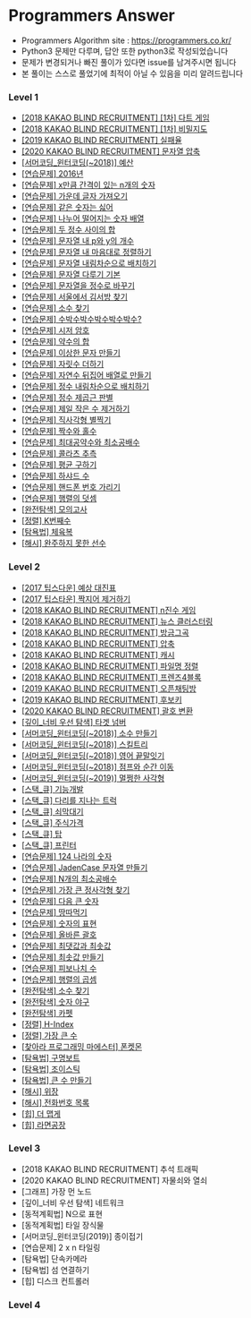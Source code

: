 # Programmers Answer
- Programmers Algorithm site : <https://programmers.co.kr/>
- Python3 문제만 다루며, 답안 또한 python3로 작성되었습니다
- 문제가 변경되거나 빠진 풀이가 있다면 issue를 남겨주시면 됩니다
- 본 풀이는 스스로 풀었기에 최적이 아닐 수 있음을 미리 알려드립니다

### Level 1
- [[2018 KAKAO BLIND RECRUITMENT] [1차] 다트 게임](https://github.com/Jasonlee1995/Programmers_answer/blob/master/Level_1/%5B2018%20KAKAO%20BLIND%20RECRUITMENT%5D%20%5B1%EC%B0%A8%5D%20%EB%8B%A4%ED%8A%B8%20%EA%B2%8C%EC%9E%84.ipynb)
- [[2018 KAKAO BLIND RECRUITMENT] [1차] 비밀지도](https://github.com/Jasonlee1995/Programmers_answer/blob/master/Level_1/%5B2018%20KAKAO%20BLIND%20RECRUITMENT%5D%20%5B1%EC%B0%A8%5D%20%EB%B9%84%EB%B0%80%EC%A7%80%EB%8F%84.ipynb)
- [[2019 KAKAO BLIND RECRUITMENT] 실패율](https://github.com/Jasonlee1995/Programmers_answer/blob/master/Level_1/%5B2019%20KAKAO%20BLIND%20RECRUITMENT%5D%20%EC%8B%A4%ED%8C%A8%EC%9C%A8.ipynb)
- [[2020 KAKAO BLIND RECRUITMENT] 문자열 압축](https://github.com/Jasonlee1995/Programmers_answer/blob/master/Level_1/%5B2020%20KAKAO%20BLIND%20RECRUITMENT%5D%20%EB%AC%B8%EC%9E%90%EC%97%B4%20%EC%95%95%EC%B6%95.ipynb)
- [[서머코딩_윈터코딩(~2018)] 예산](https://github.com/Jasonlee1995/Programmers_answer/blob/master/Level_1/%5B%EC%84%9C%EB%A8%B8%EC%BD%94%EB%94%A9_%EC%9C%88%ED%84%B0%EC%BD%94%EB%94%A9(~2018)%5D%20%EC%98%88%EC%82%B0.ipynb)
- [[연습문제] 2016년](https://github.com/Jasonlee1995/Programmers_answer/blob/master/Level_1/%5B%EC%97%B0%EC%8A%B5%EB%AC%B8%EC%A0%9C%5D%202016%EB%85%84.ipynb)
- [[연습문제] x만큼 간격이 있는 n개의 숫자](https://github.com/Jasonlee1995/Programmers_answer/blob/master/Level_1/%5B%EC%97%B0%EC%8A%B5%EB%AC%B8%EC%A0%9C%5D%20x%EB%A7%8C%ED%81%BC%20%EA%B0%84%EA%B2%A9%EC%9D%B4%20%EC%9E%88%EB%8A%94%20n%EA%B0%9C%EC%9D%98%20%EC%88%AB%EC%9E%90.ipynb)
- [[연습문제] 가운데 글자 가져오기](https://github.com/Jasonlee1995/Programmers_answer/blob/master/Level_1/%5B%EC%97%B0%EC%8A%B5%EB%AC%B8%EC%A0%9C%5D%20%EA%B0%80%EC%9A%B4%EB%8D%B0%20%EA%B8%80%EC%9E%90%20%EA%B0%80%EC%A0%B8%EC%98%A4%EA%B8%B0.ipynb)
- [[연습문제] 같은 숫자는 싫어](https://github.com/Jasonlee1995/Programmers_answer/blob/master/Level_1/%5B%EC%97%B0%EC%8A%B5%EB%AC%B8%EC%A0%9C%5D%20%EA%B0%99%EC%9D%80%20%EC%88%AB%EC%9E%90%EB%8A%94%20%EC%8B%AB%EC%96%B4.ipynb)
- [[연습문제] 나누어 떨어지는 숫자 배열](https://github.com/Jasonlee1995/Programmers_answer/blob/master/Level_1/%5B%EC%97%B0%EC%8A%B5%EB%AC%B8%EC%A0%9C%5D%20%EB%82%98%EB%88%84%EC%96%B4%20%EB%96%A8%EC%96%B4%EC%A7%80%EB%8A%94%20%EC%88%AB%EC%9E%90%20%EB%B0%B0%EC%97%B4.ipynb)
- [[연습문제] 두 정수 사이의 합](https://github.com/Jasonlee1995/Programmers_answer/blob/master/Level_1/%5B%EC%97%B0%EC%8A%B5%EB%AC%B8%EC%A0%9C%5D%20%EB%91%90%20%EC%A0%95%EC%88%98%20%EC%82%AC%EC%9D%B4%EC%9D%98%20%ED%95%A9.ipynb)
- [[연습문제] 문자열 내 p와 y의 개수](https://github.com/Jasonlee1995/Programmers_answer/blob/master/Level_1/%5B%EC%97%B0%EC%8A%B5%EB%AC%B8%EC%A0%9C%5D%20%EB%AC%B8%EC%9E%90%EC%97%B4%20%EB%82%B4%20p%EC%99%80%20y%EC%9D%98%20%EA%B0%9C%EC%88%98.ipynb)
- [[연습문제] 문자열 내 마음대로 정렬하기](https://github.com/Jasonlee1995/Programmers_answer/blob/master/Level_1/%5B%EC%97%B0%EC%8A%B5%EB%AC%B8%EC%A0%9C%5D%20%EB%AC%B8%EC%9E%90%EC%97%B4%20%EB%82%B4%20%EB%A7%88%EC%9D%8C%EB%8C%80%EB%A1%9C%20%EC%A0%95%EB%A0%AC%ED%95%98%EA%B8%B0.ipynb)
- [[연습문제] 문자열 내림차순으로 배치하기](https://github.com/Jasonlee1995/Programmers_answer/blob/master/Level_1/%5B%EC%97%B0%EC%8A%B5%EB%AC%B8%EC%A0%9C%5D%20%EB%AC%B8%EC%9E%90%EC%97%B4%20%EB%82%B4%EB%A6%BC%EC%B0%A8%EC%88%9C%EC%9C%BC%EB%A1%9C%20%EB%B0%B0%EC%B9%98%ED%95%98%EA%B8%B0.ipynb)
- [[연습문제] 문자열 다루기 기본](https://github.com/Jasonlee1995/Programmers_answer/blob/master/Level_1/%5B%EC%97%B0%EC%8A%B5%EB%AC%B8%EC%A0%9C%5D%20%EB%AC%B8%EC%9E%90%EC%97%B4%20%EB%8B%A4%EB%A3%A8%EA%B8%B0%20%EA%B8%B0%EB%B3%B8.ipynb)
- [[연습문제] 문자열을 정수로 바꾸기](https://github.com/Jasonlee1995/Programmers_answer/blob/master/Level_1/%5B%EC%97%B0%EC%8A%B5%EB%AC%B8%EC%A0%9C%5D%20%EB%AC%B8%EC%9E%90%EC%97%B4%EC%9D%84%20%EC%A0%95%EC%88%98%EB%A1%9C%20%EB%B0%94%EA%BE%B8%EA%B8%B0.ipynb)
- [[연습문제] 서울에서 김서방 찾기](https://github.com/Jasonlee1995/Programmers_answer/blob/master/Level_1/%5B%EC%97%B0%EC%8A%B5%EB%AC%B8%EC%A0%9C%5D%20%EC%84%9C%EC%9A%B8%EC%97%90%EC%84%9C%20%EA%B9%80%EC%84%9C%EB%B0%A9%20%EC%B0%BE%EA%B8%B0.ipynb)
- [[연습문제] 소수 찾기](https://github.com/Jasonlee1995/Programmers_answer/blob/master/Level_1/%5B%EC%97%B0%EC%8A%B5%EB%AC%B8%EC%A0%9C%5D%20%EC%86%8C%EC%88%98%20%EC%B0%BE%EA%B8%B0.ipynb)
- [[연습문제] 수박수박수박수박수박수?](https://github.com/Jasonlee1995/Programmers_answer/blob/master/Level_1/%5B%EC%97%B0%EC%8A%B5%EB%AC%B8%EC%A0%9C%5D%20%EC%88%98%EB%B0%95%EC%88%98%EB%B0%95%EC%88%98%EB%B0%95%EC%88%98%EB%B0%95%EC%88%98%EB%B0%95%EC%88%98%20.ipynb)
- [[연습문제] 시저 암호](https://github.com/Jasonlee1995/Programmers_answer/blob/master/Level_1/%5B%EC%97%B0%EC%8A%B5%EB%AC%B8%EC%A0%9C%5D%20%EC%8B%9C%EC%A0%80%20%EC%95%94%ED%98%B8.ipynb)
- [[연습문제] 약수의 합](https://github.com/Jasonlee1995/Programmers_answer/blob/master/Level_1/%5B%EC%97%B0%EC%8A%B5%EB%AC%B8%EC%A0%9C%5D%20%EC%95%BD%EC%88%98%EC%9D%98%20%ED%95%A9.ipynb)
- [[연습문제] 이상한 문자 만들기](https://github.com/Jasonlee1995/Programmers_answer/blob/master/Level_1/%5B%EC%97%B0%EC%8A%B5%EB%AC%B8%EC%A0%9C%5D%20%EC%9D%B4%EC%83%81%ED%95%9C%20%EB%AC%B8%EC%9E%90%20%EB%A7%8C%EB%93%A4%EA%B8%B0.ipynb)
- [[연습문제] 자릿수 더하기](https://github.com/Jasonlee1995/Programmers_answer/blob/master/Level_1/%5B%EC%97%B0%EC%8A%B5%EB%AC%B8%EC%A0%9C%5D%20%EC%9E%90%EB%A6%BF%EC%88%98%20%EB%8D%94%ED%95%98%EA%B8%B0.ipynb)
- [[연습문제] 자연수 뒤집어 배열로 만들기](https://github.com/Jasonlee1995/Programmers_answer/blob/master/Level_1/%5B%EC%97%B0%EC%8A%B5%EB%AC%B8%EC%A0%9C%5D%20%EC%9E%90%EC%97%B0%EC%88%98%20%EB%92%A4%EC%A7%91%EC%96%B4%20%EB%B0%B0%EC%97%B4%EB%A1%9C%20%EB%A7%8C%EB%93%A4%EA%B8%B0.ipynb)
- [[연습문제] 정수 내림차순으로 배치하기](https://github.com/Jasonlee1995/Programmers_answer/blob/master/Level_1/%5B%EC%97%B0%EC%8A%B5%EB%AC%B8%EC%A0%9C%5D%20%EC%A0%95%EC%88%98%20%EB%82%B4%EB%A6%BC%EC%B0%A8%EC%88%9C%EC%9C%BC%EB%A1%9C%20%EB%B0%B0%EC%B9%98%ED%95%98%EA%B8%B0.ipynb)
- [[연습문제] 정수 제곱근 판별](https://github.com/Jasonlee1995/Programmers_answer/blob/master/Level_1/%5B%EC%97%B0%EC%8A%B5%EB%AC%B8%EC%A0%9C%5D%20%EC%A0%95%EC%88%98%20%EC%A0%9C%EA%B3%B1%EA%B7%BC%20%ED%8C%90%EB%B3%84.ipynb)
- [[연습문제] 제일 작은 수 제거하기](https://github.com/Jasonlee1995/Programmers_answer/blob/master/Level_1/%5B%EC%97%B0%EC%8A%B5%EB%AC%B8%EC%A0%9C%5D%20%EC%A0%9C%EC%9D%BC%20%EC%9E%91%EC%9D%80%20%EC%88%98%20%EC%A0%9C%EA%B1%B0%ED%95%98%EA%B8%B0.ipynb)
- [[연습문제] 직사각형 별찍기](https://github.com/Jasonlee1995/Programmers_answer/blob/master/Level_1/%5B%EC%97%B0%EC%8A%B5%EB%AC%B8%EC%A0%9C%5D%20%EC%A7%81%EC%82%AC%EA%B0%81%ED%98%95%20%EB%B3%84%EC%B0%8D%EA%B8%B0.ipynb)
- [[연습문제] 짝수와 홀수](https://github.com/Jasonlee1995/Programmers_answer/blob/master/Level_1/%5B%EC%97%B0%EC%8A%B5%EB%AC%B8%EC%A0%9C%5D%20%EC%A7%9D%EC%88%98%EC%99%80%20%ED%99%80%EC%88%98.ipynb)
- [[연습문제] 최대공약수와 최소공배수](https://github.com/Jasonlee1995/Programmers_answer/blob/master/Level_1/%5B%EC%97%B0%EC%8A%B5%EB%AC%B8%EC%A0%9C%5D%20%EC%B5%9C%EB%8C%80%EA%B3%B5%EC%95%BD%EC%88%98%EC%99%80%20%EC%B5%9C%EC%86%8C%EA%B3%B5%EB%B0%B0%EC%88%98.ipynb)
- [[연습문제] 콜라츠 추측](https://github.com/Jasonlee1995/Programmers_answer/blob/master/Level_1/%5B%EC%97%B0%EC%8A%B5%EB%AC%B8%EC%A0%9C%5D%20%EC%BD%9C%EB%9D%BC%EC%B8%A0%20%EC%B6%94%EC%B8%A1.ipynb)
- [[연습문제] 평균 구하기](https://github.com/Jasonlee1995/Programmers_answer/blob/master/Level_1/%5B%EC%97%B0%EC%8A%B5%EB%AC%B8%EC%A0%9C%5D%20%ED%8F%89%EA%B7%A0%20%EA%B5%AC%ED%95%98%EA%B8%B0.ipynb)
- [[연습문제] 하샤드 수](https://github.com/Jasonlee1995/Programmers_answer/blob/master/Level_1/%5B%EC%97%B0%EC%8A%B5%EB%AC%B8%EC%A0%9C%5D%20%ED%95%98%EC%83%A4%EB%93%9C%20%EC%88%98.ipynb)
- [[연습문제] 핸드폰 번호 가리기](https://github.com/Jasonlee1995/Programmers_answer/blob/master/Level_1/%5B%EC%97%B0%EC%8A%B5%EB%AC%B8%EC%A0%9C%5D%20%ED%95%B8%EB%93%9C%ED%8F%B0%20%EB%B2%88%ED%98%B8%20%EA%B0%80%EB%A6%AC%EA%B8%B0.ipynb)
- [[연습문제] 행렬의 덧셈](https://github.com/Jasonlee1995/Programmers_answer/blob/master/Level_1/%5B%EC%97%B0%EC%8A%B5%EB%AC%B8%EC%A0%9C%5D%20%ED%96%89%EB%A0%AC%EC%9D%98%20%EB%8D%A7%EC%85%88.ipynb)
- [[완전탐색] 모의고사](https://github.com/Jasonlee1995/Programmers_answer/blob/master/Level_1/%5B%EC%99%84%EC%A0%84%ED%83%90%EC%83%89%5D%20%EB%AA%A8%EC%9D%98%EA%B3%A0%EC%82%AC.ipynb)
- [[정렬] K번째수](https://github.com/Jasonlee1995/Programmers_answer/blob/master/Level_1/%5B%EC%A0%95%EB%A0%AC%5D%20K%EB%B2%88%EC%A7%B8%EC%88%98.ipynb)
- [[탐욕법] 체육복](https://github.com/Jasonlee1995/Programmers_answer/blob/master/Level_1/%5B%ED%83%90%EC%9A%95%EB%B2%95%5D%20%EC%B2%B4%EC%9C%A1%EB%B3%B5.ipynb)
- [[해시] 완주하지 못한 선수](https://github.com/Jasonlee1995/Programmers_answer/blob/master/Level_1/%5B%ED%95%B4%EC%8B%9C%5D%20%EC%99%84%EC%A3%BC%ED%95%98%EC%A7%80%20%EB%AA%BB%ED%95%9C%20%EC%84%A0%EC%88%98.ipynb)

### Level 2
- [[2017 팁스다운] 예상 대진표](https://github.com/Jasonlee1995/Programmers_answer/blob/master/Level_2/%5B2017%20%ED%8C%81%EC%8A%A4%EB%8B%A4%EC%9A%B4%5D%20%EC%98%88%EC%83%81%20%EB%8C%80%EC%A7%84%ED%91%9C.ipynb)
- [[2017 팁스타운] 짝지어 제거하기](https://github.com/Jasonlee1995/Programmers_answer/blob/master/Level_2/%5B2017%20%ED%8C%81%EC%8A%A4%ED%83%80%EC%9A%B4%5D%20%EC%A7%9D%EC%A7%80%EC%96%B4%20%EC%A0%9C%EA%B1%B0%ED%95%98%EA%B8%B0.ipynb)
- [[2018 KAKAO BLIND RECRUITMENT] n진수 게임](https://github.com/Jasonlee1995/Programmers_answer/blob/master/Level_2/%5B2018%20KAKAO%20BLIND%20RECRUITMENT%5D%20n%EC%A7%84%EC%88%98%20%EA%B2%8C%EC%9E%84.ipynb)
- [[2018 KAKAO BLIND RECRUITMENT] 뉴스 클러스터링](https://github.com/Jasonlee1995/Programmers_answer/blob/master/Level_2/%5B2018%20KAKAO%20BLIND%20RECRUITMENT%5D%20%EB%89%B4%EC%8A%A4%20%ED%81%B4%EB%9F%AC%EC%8A%A4%ED%84%B0%EB%A7%81.ipynb)
- [[2018 KAKAO BLIND RECRUITMENT] 방금그곡](https://github.com/Jasonlee1995/Programmers_answer/blob/master/Level_2/%5B2018%20KAKAO%20BLIND%20RECRUITMENT%5D%20%EB%B0%A9%EA%B8%88%EA%B7%B8%EA%B3%A1.ipynb)
- [[2018 KAKAO BLIND RECRUITMENT] 압축](https://github.com/Jasonlee1995/Programmers_answer/blob/master/Level_2/%5B2018%20KAKAO%20BLIND%20RECRUITMENT%5D%20%EC%95%95%EC%B6%95.ipynb)
- [[2018 KAKAO BLIND RECRUITMENT] 캐시](https://github.com/Jasonlee1995/Programmers_answer/blob/master/Level_2/%5B2018%20KAKAO%20BLIND%20RECRUITMENT%5D%20%EC%BA%90%EC%8B%9C.ipynb)
- [[2018 KAKAO BLIND RECRUITMENT] 파일명 정렬](https://github.com/Jasonlee1995/Programmers_answer/blob/master/Level_2/%5B2018%20KAKAO%20BLIND%20RECRUITMENT%5D%20%ED%8C%8C%EC%9D%BC%EB%AA%85%20%EC%A0%95%EB%A0%AC.ipynb)
- [[2018 KAKAO BLIND RECRUITMENT] 프렌즈4블록](https://github.com/Jasonlee1995/Programmers_answer/blob/master/Level_2/%5B2018%20KAKAO%20BLIND%20RECRUITMENT%5D%20%ED%94%84%EB%A0%8C%EC%A6%884%EB%B8%94%EB%A1%9D.ipynb)
- [[2019 KAKAO BLIND RECRUITMENT] 오픈채팅방](https://github.com/Jasonlee1995/Programmers_answer/blob/master/Level_2/%5B2019%20KAKAO%20BLIND%20RECRUITMENT%5D%20%EC%98%A4%ED%94%88%EC%B1%84%ED%8C%85%EB%B0%A9.ipynb)
- [[2019 KAKAO BLIND RECRUITMENT] 후보키](https://github.com/Jasonlee1995/Programmers_answer/blob/master/Level_2/%5B2019%20KAKAO%20BLIND%20RECRUITMENT%5D%20%ED%9B%84%EB%B3%B4%ED%82%A4.ipynb)
- [[2020 KAKAO BLIND RECRUITMENT] 괄호 변환](https://github.com/Jasonlee1995/Programmers_answer/blob/master/Level_2/%5B2020%20KAKAO%20BLIND%20RECRUITMENT%5D%20%EA%B4%84%ED%98%B8%20%EB%B3%80%ED%99%98.ipynb)
- [[깊이_너비 우선 탐색] 타겟 넘버](https://github.com/Jasonlee1995/Programmers_answer/blob/master/Level_2/%5B%EA%B9%8A%EC%9D%B4_%EB%84%88%EB%B9%84%20%EC%9A%B0%EC%84%A0%20%ED%83%90%EC%83%89%5D%20%ED%83%80%EA%B2%9F%20%EB%84%98%EB%B2%84.ipynb)
- [[서머코딩_윈터코딩(~2018)] 소수 만들기](https://github.com/Jasonlee1995/Programmers_answer/blob/master/Level_2/%5B%EC%84%9C%EB%A8%B8%EC%BD%94%EB%94%A9_%EC%9C%88%ED%84%B0%EC%BD%94%EB%94%A9(~2018)%5D%20%EC%86%8C%EC%88%98%20%EB%A7%8C%EB%93%A4%EA%B8%B0.ipynb)
- [[서머코딩_윈터코딩(~2018)] 스킬트리](https://github.com/Jasonlee1995/Programmers_answer/blob/master/Level_2/%5B%EC%84%9C%EB%A8%B8%EC%BD%94%EB%94%A9_%EC%9C%88%ED%84%B0%EC%BD%94%EB%94%A9(~2018)%5D%20%EC%8A%A4%ED%82%AC%ED%8A%B8%EB%A6%AC.ipynb)
- [[서머코딩_윈터코딩(~2018)] 영어 끝말잇기](https://github.com/Jasonlee1995/Programmers_answer/blob/master/Level_2/%5B%EC%84%9C%EB%A8%B8%EC%BD%94%EB%94%A9_%EC%9C%88%ED%84%B0%EC%BD%94%EB%94%A9(~2018)%5D%20%EC%98%81%EC%96%B4%20%EB%81%9D%EB%A7%90%EC%9E%87%EA%B8%B0.ipynb)
- [[서머코딩_윈터코딩(~2018)] 점프와 순간 이동](https://github.com/Jasonlee1995/Programmers_answer/blob/master/Level_2/%5B%EC%84%9C%EB%A8%B8%EC%BD%94%EB%94%A9_%EC%9C%88%ED%84%B0%EC%BD%94%EB%94%A9(~2018)%5D%20%EC%A0%90%ED%94%84%EC%99%80%20%EC%88%9C%EA%B0%84%20%EC%9D%B4%EB%8F%99.ipynb)
- [[서머코딩_윈터코딩(~2019)] 멀쩡한 사각형](https://github.com/Jasonlee1995/Programmers_answer/blob/master/Level_2/%5B%EC%84%9C%EB%A8%B8%EC%BD%94%EB%94%A9_%EC%9C%88%ED%84%B0%EC%BD%94%EB%94%A9(~2019)%5D%20%EB%A9%80%EC%A9%A1%ED%95%9C%20%EC%82%AC%EA%B0%81%ED%98%95.ipynb)
- [[스택_큐] 기능개발](https://github.com/Jasonlee1995/Programmers_answer/blob/master/Level_2/%5B%EC%8A%A4%ED%83%9D_%ED%81%90%5D%20%EA%B8%B0%EB%8A%A5%EA%B0%9C%EB%B0%9C.ipynb)
- [[스택_큐] 다리를 지나는 트럭](https://github.com/Jasonlee1995/Programmers_answer/blob/master/Level_2/%5B%EC%8A%A4%ED%83%9D_%ED%81%90%5D%20%EB%8B%A4%EB%A6%AC%EB%A5%BC%20%EC%A7%80%EB%82%98%EB%8A%94%20%ED%8A%B8%EB%9F%AD.ipynb)
- [[스택_큐] 쇠막대기](https://github.com/Jasonlee1995/Programmers_answer/blob/master/Level_2/%5B%EC%8A%A4%ED%83%9D_%ED%81%90%5D%20%EC%87%A0%EB%A7%89%EB%8C%80%EA%B8%B0.ipynb)
- [[스택_큐] 주식가격](https://github.com/Jasonlee1995/Programmers_answer/blob/master/Level_2/%5B%EC%8A%A4%ED%83%9D_%ED%81%90%5D%20%EC%A3%BC%EC%8B%9D%EA%B0%80%EA%B2%A9.ipynb)
- [[스택_큐] 탑](https://github.com/Jasonlee1995/Programmers_answer/blob/master/Level_2/%5B%EC%8A%A4%ED%83%9D_%ED%81%90%5D%20%ED%83%91.ipynb)
- [[스택_큐] 프린터](https://github.com/Jasonlee1995/Programmers_answer/blob/master/Level_2/%5B%EC%8A%A4%ED%83%9D_%ED%81%90%5D%20%ED%94%84%EB%A6%B0%ED%84%B0.ipynb)
- [[연습문제] 124 나라의 숫자](https://github.com/Jasonlee1995/Programmers_answer/blob/master/Level_2/%5B%EC%97%B0%EC%8A%B5%EB%AC%B8%EC%A0%9C%5D%20124%20%EB%82%98%EB%9D%BC%EC%9D%98%20%EC%88%AB%EC%9E%90.ipynb)
- [[연습문제] JadenCase 문자열 만들기](https://github.com/Jasonlee1995/Programmers_answer/blob/master/Level_2/%5B%EC%97%B0%EC%8A%B5%EB%AC%B8%EC%A0%9C%5D%20JadenCase%20%EB%AC%B8%EC%9E%90%EC%97%B4%20%EB%A7%8C%EB%93%A4%EA%B8%B0.ipynb)
- [[연습문제] N개의 최소공배수](https://github.com/Jasonlee1995/Programmers_answer/blob/master/Level_2/%5B%EC%97%B0%EC%8A%B5%EB%AC%B8%EC%A0%9C%5D%20N%EA%B0%9C%EC%9D%98%20%EC%B5%9C%EC%86%8C%EA%B3%B5%EB%B0%B0%EC%88%98.ipynb)
- [[연습문제] 가장 큰 정사각형 찾기](https://github.com/Jasonlee1995/Programmers_answer/blob/master/Level_2/%5B%EC%97%B0%EC%8A%B5%EB%AC%B8%EC%A0%9C%5D%20%EA%B0%80%EC%9E%A5%20%ED%81%B0%20%EC%A0%95%EC%82%AC%EA%B0%81%ED%98%95%20%EC%B0%BE%EA%B8%B0.ipynb)
- [[연습문제] 다음 큰 숫자](https://github.com/Jasonlee1995/Programmers_answer/blob/master/Level_2/%5B%EC%97%B0%EC%8A%B5%EB%AC%B8%EC%A0%9C%5D%20%EB%8B%A4%EC%9D%8C%20%ED%81%B0%20%EC%88%AB%EC%9E%90.ipynb)
- [[연습문제] 땅따먹기](https://github.com/Jasonlee1995/Programmers_answer/blob/master/Level_2/%5B%EC%97%B0%EC%8A%B5%EB%AC%B8%EC%A0%9C%5D%20%EB%95%85%EB%94%B0%EB%A8%B9%EA%B8%B0.ipynb)
- [[연습문제] 숫자의 표현](https://github.com/Jasonlee1995/Programmers_answer/blob/master/Level_2/%5B%EC%97%B0%EC%8A%B5%EB%AC%B8%EC%A0%9C%5D%20%EC%88%AB%EC%9E%90%EC%9D%98%20%ED%91%9C%ED%98%84.ipynb)
- [[연습문제] 올바른 괄호](https://github.com/Jasonlee1995/Programmers_answer/blob/master/Level_2/%5B%EC%97%B0%EC%8A%B5%EB%AC%B8%EC%A0%9C%5D%20%EC%98%AC%EB%B0%94%EB%A5%B8%20%EA%B4%84%ED%98%B8.ipynb)
- [[연습문제] 최댓값과 최솟값](https://github.com/Jasonlee1995/Programmers_answer/blob/master/Level_2/%5B%EC%97%B0%EC%8A%B5%EB%AC%B8%EC%A0%9C%5D%20%EC%B5%9C%EB%8C%93%EA%B0%92%EA%B3%BC%20%EC%B5%9C%EC%86%9F%EA%B0%92.ipynb)
- [[연습문제] 최솟값 만들기](https://github.com/Jasonlee1995/Programmers_answer/blob/master/Level_2/%5B%EC%97%B0%EC%8A%B5%EB%AC%B8%EC%A0%9C%5D%20%EC%B5%9C%EC%86%9F%EA%B0%92%20%EB%A7%8C%EB%93%A4%EA%B8%B0.ipynb)
- [[연습문제] 피보나치 수](https://github.com/Jasonlee1995/Programmers_answer/blob/master/Level_2/%5B%EC%97%B0%EC%8A%B5%EB%AC%B8%EC%A0%9C%5D%20%ED%94%BC%EB%B3%B4%EB%82%98%EC%B9%98%20%EC%88%98.ipynb)
- [[연습문제] 행렬의 곱셈](https://github.com/Jasonlee1995/Programmers_answer/blob/master/Level_2/%5B%EC%97%B0%EC%8A%B5%EB%AC%B8%EC%A0%9C%5D%20%ED%96%89%EB%A0%AC%EC%9D%98%20%EA%B3%B1%EC%85%88.ipynb)
- [[완전탐색] 소수 찾기](https://github.com/Jasonlee1995/Programmers_answer/blob/master/Level_2/%5B%EC%99%84%EC%A0%84%ED%83%90%EC%83%89%5D%20%EC%86%8C%EC%88%98%20%EC%B0%BE%EA%B8%B0.ipynb)
- [[완전탐색] 숫자 야구](https://github.com/Jasonlee1995/Programmers_answer/blob/master/Level_2/%5B%EC%99%84%EC%A0%84%ED%83%90%EC%83%89%5D%20%EC%88%AB%EC%9E%90%20%EC%95%BC%EA%B5%AC.ipynb)
- [[완전탐색] 카펫](https://github.com/Jasonlee1995/Programmers_answer/blob/master/Level_2/%5B%EC%99%84%EC%A0%84%ED%83%90%EC%83%89%5D%20%EC%B9%B4%ED%8E%AB.ipynb)
- [[정렬] H-Index](https://github.com/Jasonlee1995/Programmers_answer/blob/master/Level_2/%5B%EC%A0%95%EB%A0%AC%5D%20H-Index.ipynb)
- [[정렬] 가장 큰 수](https://github.com/Jasonlee1995/Programmers_answer/blob/master/Level_2/%5B%EC%A0%95%EB%A0%AC%5D%20%EA%B0%80%EC%9E%A5%20%ED%81%B0%20%EC%88%98.ipynb)
- [[찾아라 프로그래밍 마에스터] 폰켓몬](https://github.com/Jasonlee1995/Programmers_answer/blob/master/Level_2/%5B%EC%B0%BE%EC%95%84%EB%9D%BC%20%ED%94%84%EB%A1%9C%EA%B7%B8%EB%9E%98%EB%B0%8D%20%EB%A7%88%EC%97%90%EC%8A%A4%ED%84%B0%5D%20%ED%8F%B0%EC%BC%93%EB%AA%AC.ipynb)
- [[탐욕법] 구명보트](https://github.com/Jasonlee1995/Programmers_answer/blob/master/Level_2/%5B%ED%83%90%EC%9A%95%EB%B2%95%5D%20%EA%B5%AC%EB%AA%85%EB%B3%B4%ED%8A%B8.ipynb)
- [[탐욕법] 조이스틱](https://github.com/Jasonlee1995/Programmers_answer/blob/master/Level_2/%5B%ED%83%90%EC%9A%95%EB%B2%95%5D%20%EC%A1%B0%EC%9D%B4%EC%8A%A4%ED%8B%B1.ipynb)
- [[탐욕법] 큰 수 만들기](https://github.com/Jasonlee1995/Programmers_answer/blob/master/Level_2/%5B%ED%83%90%EC%9A%95%EB%B2%95%5D%20%ED%81%B0%20%EC%88%98%20%EB%A7%8C%EB%93%A4%EA%B8%B0.ipynb)
- [[해시] 위장](https://github.com/Jasonlee1995/Programmers_answer/blob/master/Level_2/%5B%ED%95%B4%EC%8B%9C%5D%20%EC%9C%84%EC%9E%A5.ipynb)
- [[해시] 전화번호 목록](https://github.com/Jasonlee1995/Programmers_answer/blob/master/Level_2/%5B%ED%95%B4%EC%8B%9C%5D%20%EC%A0%84%ED%99%94%EB%B2%88%ED%98%B8%20%EB%AA%A9%EB%A1%9D.ipynb)
- [[힙] 더 맵게](https://github.com/Jasonlee1995/Programmers_answer/blob/master/Level_2/%5B%ED%9E%99%5D%20%EB%8D%94%20%EB%A7%B5%EA%B2%8C.ipynb)
- [[힙] 라면공장](https://github.com/Jasonlee1995/Programmers_answer/blob/master/Level_2/%5B%ED%9E%99%5D%20%EB%9D%BC%EB%A9%B4%EA%B3%B5%EC%9E%A5.ipynb)

### Level 3
- [2018 KAKAO BLIND RECRUITMENT] 추석 트래픽
- [2020 KAKAO BLIND RECRUITMENT] 자물쇠와 열쇠
- [그래프] 가장 먼 노드
- [깊이_너비 우선 탐색] 네트워크
- [동적계획법] N으로 표현
- [동적계획법] 타일 장식물
- [서머코딩_윈터코딩(2019)] 종이접기
- [연습문제] 2 x n 타일링
- [탐욕법] 단속카메라
- [탐욕법] 섬 연결하기
- [힙] 디스크 컨트롤러


### Level 4
